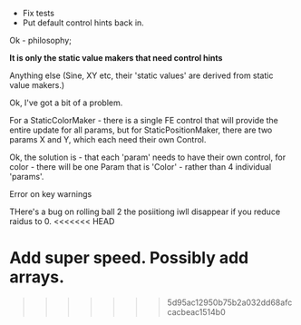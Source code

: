 - Fix tests
- Put default control hints back in.

Ok - philosophy;

**It is only the static value makers that need control hints**

Anything else (Sine, XY etc, their 'static values' are derived from static value makers.)

Ok, I've got a bit of a problem.

For a StaticColorMaker - there is a single FE control that will provide the entire update for all params, but for StaticPositionMaker, there are two params X and Y, which each need their own Control.

Ok, the solution is - that each 'param' needs to have their own control, for color - there will be one Param that is 'Color' - rather than 4 individual 'params'.

Error on key warnings

THere's a bug on rolling ball 2 the posiitiong iwll disappear if you reduce raidus to 0.
<<<<<<< HEAD

Add super speed.
Possibly add arrays.
=======

> > > > > > > 5d95ac12950b75b2a032dd68afccacbeac1514b0
